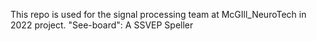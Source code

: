 This repo is used for the signal processing team at McGIll_NeuroTech in 2022 project.
"See-board": A SSVEP Speller